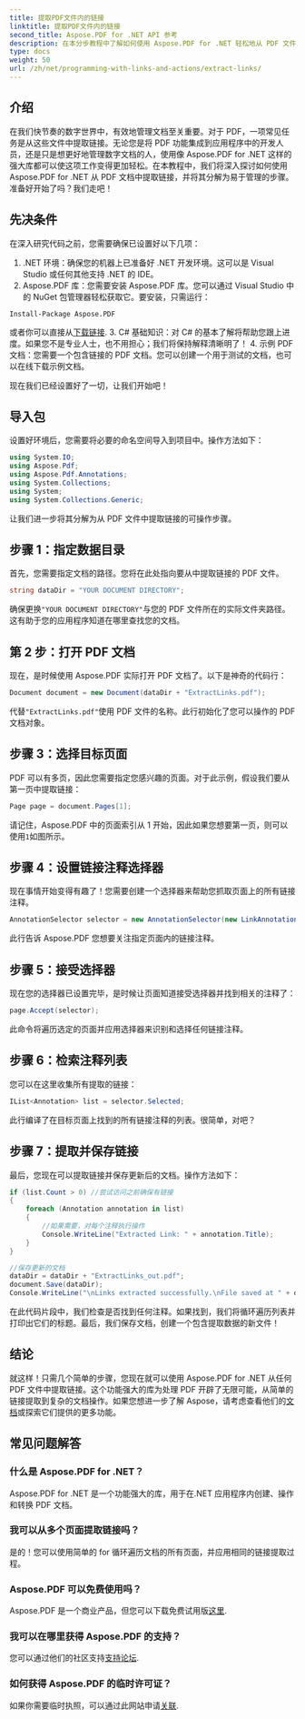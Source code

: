 ```yaml
---
title: 提取PDF文件内的链接
linktitle: 提取PDF文件内的链接
second_title: Aspose.PDF for .NET API 参考
description: 在本分步教程中了解如何使用 Aspose.PDF for .NET 轻松地从 PDF 文件中提取链接。
type: docs
weight: 50
url: /zh/net/programming-with-links-and-actions/extract-links/
---
```

## 介绍

在我们快节奏的数字世界中，有效地管理文档至关重要。对于 PDF，一项常见任务是从这些文件中提取链接。无论您是将 PDF 功能集成到应用程序中的开发人员，还是只是想更好地管理数字文档的人，使用像 Aspose.PDF for .NET 这样的强大库都可以使这项工作变得更加轻松。在本教程中，我们将深入探讨如何使用 Aspose.PDF for .NET 从 PDF 文档中提取链接，并将其分解为易于管理的步骤。准备好开始了吗？我们走吧！

## 先决条件

在深入研究代码之前，您需要确保已设置好以下几项：

1. .NET 环境：确保您的机器上已准备好 .NET 开发环境。这可以是 Visual Studio 或任何其他支持 .NET 的 IDE。
2. Aspose.PDF 库：您需要安装 Aspose.PDF 库。您可以通过 Visual Studio 中的 NuGet 包管理器轻松获取它。要安装，只需运行：
```
Install-Package Aspose.PDF
```
   或者你可以直接从[下载链接](https://releases.aspose.com/pdf/net/).
3. C# 基础知识：对 C# 的基本了解将帮助您跟上进度。如果您不是专业人士，也不用担心；我们将保持解释清晰明了！
4. 示例 PDF 文档：您需要一个包含链接的 PDF 文档。您可以创建一个用于测试的文档，也可以在线下载示例文档。

现在我们已经设置好了一切，让我们开始吧！

## 导入包

设置好环境后，您需要将必要的命名空间导入到项目中。操作方法如下：

```csharp
using System.IO;
using Aspose.Pdf;
using Aspose.Pdf.Annotations;
using System.Collections;
using System;
using System.Collections.Generic;
```

让我们进一步将其分解为从 PDF 文件中提取链接的可操作步骤。

## 步骤 1：指定数据目录

首先，您需要指定文档的路径。您将在此处指向要从中提取链接的 PDF 文件。 

```csharp
string dataDir = "YOUR DOCUMENT DIRECTORY";
```

确保更换`"YOUR DOCUMENT DIRECTORY"`与您的 PDF 文件所在的实际文件夹路径。这有助于您的应用程序知道在哪里查找您的文档。

## 第 2 步：打开 PDF 文档

现在，是时候使用 Aspose.PDF 实际打开 PDF 文档了。以下是神奇的代码行：

```csharp
Document document = new Document(dataDir + "ExtractLinks.pdf");
```

代替`"ExtractLinks.pdf"`使用 PDF 文件的名称。此行初始化了您可以操作的 PDF 文档对象。

## 步骤 3：选择目标页面

PDF 可以有多页，因此您需要指定您感兴趣的页面。对于此示例，假设我们要从第一页中提取链接：

```csharp
Page page = document.Pages[1];
```

请记住，Aspose.PDF 中的页面索引从 1 开始，因此如果您想要第一页，则可以使用`1`如图所示。

## 步骤 4：设置链接注释选择器

现在事情开始变得有趣了！您需要创建一个选择器来帮助您抓取页面上的所有链接注释。

```csharp
AnnotationSelector selector = new AnnotationSelector(new LinkAnnotation(page, Aspose.Pdf.Rectangle.Trivial));
```

此行告诉 Aspose.PDF 您想要关注指定页面内的链接注释。

## 步骤 5：接受选择器

现在您的选择器已设置完毕，是时候让页面知道接受选择器并找到相关的注释了：

```csharp
page.Accept(selector);
```

此命令将遍历选定的页面并应用选择器来识别和选择任何链接注释。

## 步骤 6：检索注释列表

您可以在这里收集所有提取的链接：

```csharp
IList<Annotation> list = selector.Selected;
```

此行编译了在目标页面上找到的所有链接注释的列表。很简单，对吧？

## 步骤 7：提取并保存链接

最后，您现在可以提取链接并保存更新后的文档。操作方法如下：

```csharp
if (list.Count > 0) //尝试访问之前确保有链接
{
    foreach (Annotation annotation in list)
    {
        //如果需要，对每个注释执行操作
        Console.WriteLine("Extracted Link: " + annotation.Title);
    }
}

//保存更新的文档
dataDir = dataDir + "ExtractLinks_out.pdf";
document.Save(dataDir);
Console.WriteLine("\nLinks extracted successfully.\nFile saved at " + dataDir);
```

在此代码片段中，我们检查是否找到任何注释。如果找到，我们将循环遍历列表并打印出它们的标题。最后，我们保存文档，创建一个包含提取数据的新文件！

## 结论

就这样！只需几个简单的步骤，您现在就可以使用 Aspose.PDF for .NET 从任何 PDF 文件中提取链接。这个功能强大的库为处理 PDF 开辟了无限可能，从简单的链接提取到复杂的文档操作。如果您想进一步了解 Aspose，请考虑查看他们的[文档](https://reference.aspose.com/pdf/net/)或探索它们提供的更多功能。

## 常见问题解答

### 什么是 Aspose.PDF for .NET？
Aspose.PDF for .NET 是一个功能强大的库，用于在.NET 应用程序内创建、操作和转换 PDF 文档。

### 我可以从多个页面提取链接吗？
是的！您可以使用简单的 for 循环遍历文档的所有页面，并应用相同的链接提取过程。

### Aspose.PDF 可以免费使用吗？
Aspose.PDF 是一个商业产品，但您可以下载免费试用版[这里](https://releases.aspose.com/).

### 我可以在哪里获得 Aspose.PDF 的支持？
您可以通过他们的社区支持[支持论坛](https://forum.aspose.com/c/pdf/10).

### 如何获得 Aspose.PDF 的临时许可证？
如果你需要临时执照，可以通过此网站申请[关联](https://purchase.aspose.com/temporary-license/).